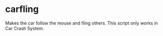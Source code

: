 # carfling
Makes the car follow the mouse and fling others. This script only works in Car Crash System.
